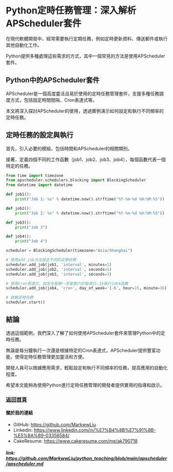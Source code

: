 # Python定時任務管理：深入解析APScheduler套件

在現代軟體開發中，經常需要執行定期任務，例如定時更新資料、傳送郵件或執行其他自動化工作。

Python提供多種處理這些需求的方式，其中一個常見的方法是使用APScheduler套件。

## Python中的APScheduler套件

APScheduler是一個高度靈活且易於使用的定時任務管理套件，支援多種任務調度方式，包括固定時間間隔、Cron表達式等。

本文將深入探討APScheduler的使用，透過實例演示如何設定和執行不同頻率的定時任務。

## 定時任務的設定與執行

首先，引入必要的模組，包括時間和APScheduler的相關類別。

接著，定義四個不同的工作函數（job1、job2、job3、job4），每個函數代表一個特定的任務。

```python
from time import timezone
from apscheduler.schedulers.blocking import BlockingScheduler
from datetime import datetime

def job1():
    print("Job 1: %s" % datetime.now().strftime("%Y-%m-%d %H:%M:%S"))

def job2():
    print("Job 2: %s" % datetime.now().strftime("%Y-%m-%d %H:%M:%S"))

def job3():
    print("Job 3")

def job4():
    print("Job 4")

scheduler = BlockingScheduler(timezone="Asia/Shanghai")

# 使用add_job方法設定不同的定期任務
scheduler.add_job(job1, 'interval', minutes=1)
scheduler.add_job(job2, 'interval', seconds=5)
scheduler.add_job(job3, 'interval', seconds=3)

# 使用cron表達式，設定在星期一至星期六的每週15:16執行job4函數
scheduler.add_job(job4, 'cron', day_of_week='1-6', hour=15, minute=16)

# 啟動定時任務
scheduler.start()
```

## 結論

透過這個範例，我們深入了解了如何使用APScheduler套件來管理Python中的定時任務。

無論是每分鐘執行一次還是根據特定的Cron表達式，APScheduler提供豐富功能，使得定時任務管理更加靈活和方便。

開發人員可以根據應用需求，輕鬆設定和執行不同頻率的任務，提高應用的自動化程度。

希望本文能夠為使用Python進行定時任務管理的開發者提供實用的指導和啟示。


### [返回首頁](../README.md)

#### 關於我的連結
- GitHub: https://github.com/MarkwwLiu
- Linkedin: https://www.linkedin.com/in/%E7%B4%8B%E7%91%8B-%E5%8A%89-03356584/
- CakeResume: https://www.cakeresume.com/me/ak790718

##### link: https://github.com/MarkwwLiu/python_teaching/blob/main/apscheduler/apscheduler.md
